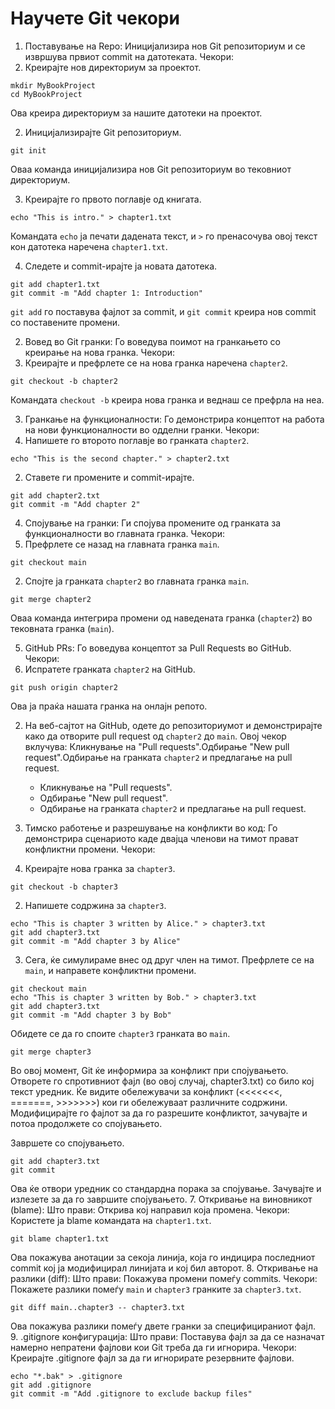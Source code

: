 # Научете Git чекори


1. Поставување на Repo:
Иницијализира нов Git репозиториум и се извршува првиот commit на датотеката.
Чекори:
1. Креирајте нов директориум за проектот.

```
mkdir MyBookProject
cd MyBookProject
```

Ова креира директориум за нашите датотеки на проектот.

2. Иницијализирајте Git репозиториум.

```
git init
```

Оваа команда иницијализира нов Git репозиториум во тековниот директориум.

3. Креирајте го првото поглавје од книгата.

```
echo "This is intro." > chapter1.txt
```

Командата `echo` ја печати дадената текст, и `>` го пренасочува овој текст кон датотека наречена `chapter1.txt`.

4. Следете и commit-ирајте ја новата датотека.

```
git add chapter1.txt
git commit -m "Add chapter 1: Introduction"
```

`git add` го поставува фајлот за commit, и `git commit` креира нов commit со поставените промени.

2. Вовед во Git гранки:
Го воведува поимот на гранкањето со креирање на нова гранка.
Чекори:
1. Креирајте и префрлете се на нова гранка наречена `chapter2`.

```
git checkout -b chapter2
```

Командата `checkout -b` креира нова гранка и веднаш се префрла на неа.

3. Гранкање на функционалности:
Го демонстрира концептот на работа на нови функционалности во одделни гранки.
Чекори:
1. Напишете го второто поглавје во гранката `chapter2`.

```
echo "This is the second chapter." > chapter2.txt
```

2. Ставете ги промените и commit-ирајте.

```
git add chapter2.txt
git commit -m "Add chapter 2"
```

4. Спојување на гранки:
Ги спојува промените од гранката за функционалности во главната гранка.
Чекори:
1. Префрлете се назад на главната гранка `main`.

```
git checkout main
```

2. Спојте ја гранката `chapter2` во главната гранка `main`.

```
git merge chapter2
```

Оваа команда интегрира промени од наведената гранка (`chapter2`) во тековната гранка (`main`).

5. GitHub PRs:
Го воведува концептот за Pull Requests во GitHub.
Чекори:
1. Испратете гранката `chapter2` на GitHub.

```
git push origin chapter2
```

Ова ја праќа нашата гранка на онлајн репото.

2. На веб-сајтот на GitHub, одете до репозиториумот и демонстрирајте како да отворите pull request од `chapter2` до `main`. Овој чекор вклучува:
Кликнување на "Pull requests".Одбирање "New pull request".Одбирање на гранката `chapter2` и предлагање на pull request.
	- Кликнување на "Pull requests".
	- Одбирање "New pull request".
	- Одбирање на гранката `chapter2` и предлагање на pull request.


6. Тимско работење и разрешување на конфликти во код:
Го демонстрира сценариото каде двајца членови на тимот прават конфликтни промени.
Чекори:
1. Креирајте нова гранка за `chapter3`.

```
git checkout -b chapter3
```

2. Напишете содржина за `chapter3`.

```
echo "This is chapter 3 written by Alice." > chapter3.txt
git add chapter3.txt
git commit -m "Add chapter 3 by Alice"
```

3. Сега, ќе симулираме внес од друг член на тимот. Префрлете се на `main`, и направете конфликтни промени.

```
git checkout main
echo "This is chapter 3 written by Bob." > chapter3.txt
git add chapter3.txt
git commit -m "Add chapter 3 by Bob"
```

Обидете се да го споите `chapter3` гранката во `main`.

```
git merge chapter3
```

Во овој момент, Git ќе информира за конфликт при спојувањето.
Отворете го спротивниот фајл (во овој случај, chapter3.txt) со било кој текст уредник. Ќе видите обележувачи за конфликт (<<<<<<<, =======, >>>>>>>) кои ги обележуваат различните содржини. Модифицирајте го фајлот за да го разрешите конфликтот, зачувајте и потоа продолжете со спојувањето.

Завршете со спојувањето.

```
git add chapter3.txt
git commit
```

Ова ќе отвори уредник со стандардна порака за спојување. Зачувајте и излезете за да го завршите спојувањето.
7. Откривање на виновникот (blame):
Што прави: Открива кој направил која промена.
Чекори:
Користете ја blame командата на `chapter1.txt`.

```
git blame chapter1.txt
```

Ова покажува анотации за секоја линија, која го индицира последниот commit кој ја модифицирал линијата и кој бил авторот.
8. Откривање на разлики (diff):
Што прави: Покажува промени помеѓу commits.
Чекори:
Покажете разлики помеѓу `main` и `chapter3` гранките за `chapter3.txt`.

```
git diff main..chapter3 -- chapter3.txt
```

Ова покажува разлики помеѓу двете гранки за специфицираниот фајл.
9. .gitignore конфигурација:
Што прави: Поставува фајл за да се назначат намерно непратени фајлови кои Git треба да ги игнорира.
Чекори:
Креирајте .gitignore фајл за да ги игнорирате резервните фајлови.

```
echo "*.bak" > .gitignore
git add .gitignore
git commit -m "Add .gitignore to exclude backup files"
```

